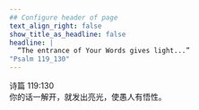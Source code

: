 ```yaml
---
## Configure header of page
text_align_right: false
show_title_as_headline: false
headline: |
  “The entrance of Your Words gives light...”  
"Psalm 119_130"
---
```


<!-- this is a subheadline -->

诗篇 119:130  
你的话一解开，就发出亮光，使愚人有悟性。